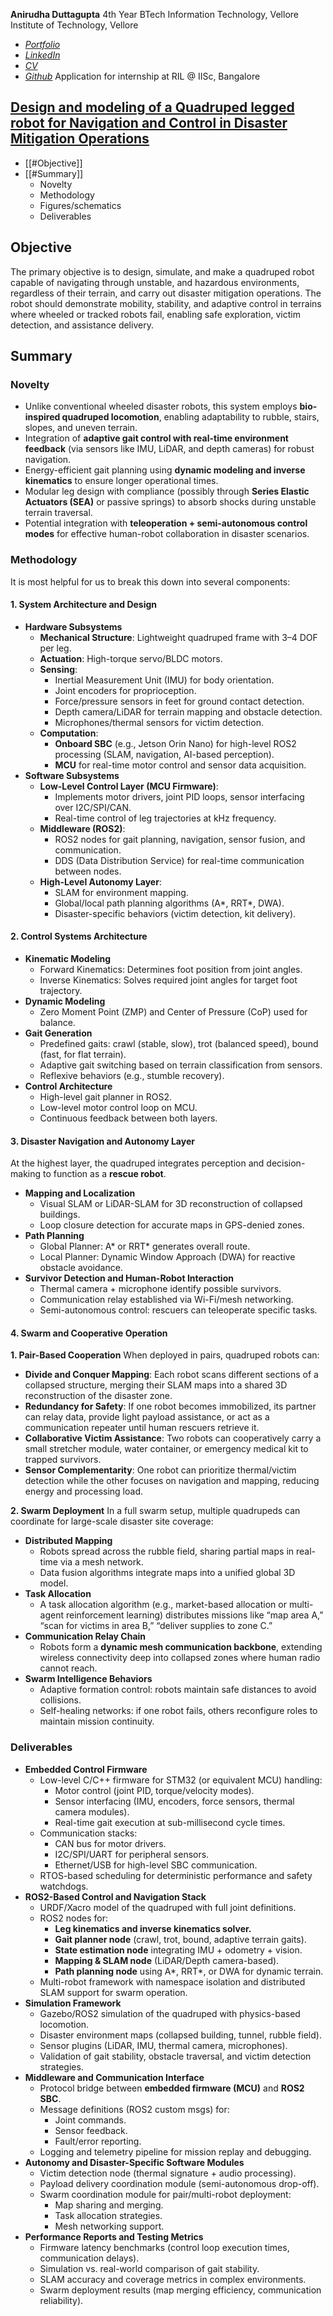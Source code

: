 **Anirudha Duttagupta**
4th Year BTech Information Technology, Vellore Institute of Technology, Vellore
- *[Portfolio](https://anirudhadg.notion.site/Anirudha-DG-1a2cbeb8409f80e7a3b0cc8d90f16978)*
- *[LinkedIn](https://www.linkedin.com/in/anirudhaduttagupta/)*
- *[CV](https://drive.google.com/drive/folders/1gQA6ygqFTGsE6B2covnSltJueJ74G9Hx)*
- *[Github](https://github.com/AnirudhaDG)*
Application for internship at RIL @ IISc, Bangalore


## <u>Design and modeling of a Quadruped legged robot for Navigation and Control in Disaster Mitigation Operations</u>
- [[#Objective]]
- [[#Summary]]
	- Novelty
	- Methodology 
	- Figures/schematics
	- Deliverables
## Objective 
The primary objective is to design, simulate, and make a  quadruped robot capable of navigating through unstable, and hazardous environments, regardless of their terrain, and carry out disaster mitigation operations. The robot should demonstrate mobility, stability, and adaptive control in terrains where wheeled or tracked robots fail, enabling safe exploration, victim detection, and assistance delivery.
## Summary 
### Novelty
- Unlike conventional wheeled disaster robots, this system employs **bio-inspired quadruped locomotion**, enabling adaptability to rubble, stairs, slopes, and uneven terrain. 
- Integration of **adaptive gait control with real-time environment feedback** (via sensors like IMU, LiDAR, and depth cameras) for robust navigation.
- Energy-efficient gait planning using **dynamic modeling and inverse kinematics** to ensure longer operational times.
- Modular leg design with compliance (possibly through **Series Elastic Actuators (SEA)** or passive springs) to absorb shocks during unstable terrain traversal.
- Potential integration with **teleoperation + semi-autonomous control modes** for effective human-robot collaboration in disaster scenarios.
### Methodology
It is most helpful for us to break this down into several components:
#### 1. System Architecture and Design
- **Hardware Subsystems**
    - **Mechanical Structure**: Lightweight quadruped frame with 3–4 DOF per leg.
    - **Actuation**: High-torque servo/BLDC motors.
    - **Sensing**:
        - Inertial Measurement Unit (IMU) for body orientation.
        - Joint encoders for proprioception.
        - Force/pressure sensors in feet for ground contact detection.
        - Depth camera/LiDAR for terrain mapping and obstacle detection.  
        - Microphones/thermal sensors for victim detection.
    - **Computation**:
        - **Onboard SBC** (e.g., Jetson Orin Nano) for high-level ROS2 processing (SLAM, navigation, AI-based perception).
        - **MCU** for real-time motor control and sensor data acquisition.
- **Software Subsystems**
    - **Low-Level Control Layer (MCU Firmware)**:
        - Implements motor drivers, joint PID loops, sensor interfacing over I2C/SPI/CAN.
        - Real-time control of leg trajectories at kHz frequency.
    - **Middleware (ROS2)**:
        - ROS2 nodes for gait planning, navigation, sensor fusion, and communication.
        - DDS (Data Distribution Service) for real-time communication between nodes.
    - **High-Level Autonomy Layer**:
        - SLAM for environment mapping.
        - Global/local path planning algorithms (A*, RRT*, DWA).
        - Disaster-specific behaviors (victim detection, kit delivery).
#### 2. Control Systems Architecture
- **Kinematic Modeling**
    - Forward Kinematics: Determines foot position from joint angles.
    - Inverse Kinematics: Solves required joint angles for target foot trajectory.
- **Dynamic Modeling**
    - Zero Moment Point (ZMP) and Center of Pressure (CoP) used for balance.
- **Gait Generation**
    - Predefined gaits: crawl (stable, slow), trot (balanced speed), bound (fast, for flat terrain).
    - Adaptive gait switching based on terrain classification from sensors.
    - Reflexive behaviors (e.g., stumble recovery).
- **Control Architecture**
    - High-level gait planner in ROS2. 
    - Low-level motor control loop on MCU.
    - Continuous feedback between both layers.
#### 3. Disaster Navigation and Autonomy Layer
At the highest layer, the quadruped integrates perception and decision-making to function as a **rescue robot**.
- **Mapping and Localization**
    - Visual SLAM or LiDAR-SLAM for 3D reconstruction of collapsed buildings. 
    - Loop closure detection for accurate maps in GPS-denied zones. 
- **Path Planning**
    - Global Planner: A* or RRT* generates overall route. 
    - Local Planner: Dynamic Window Approach (DWA) for reactive obstacle avoidance.
- **Survivor Detection and Human-Robot Interaction**
    - Thermal camera + microphone identify possible survivors.
    - Communication relay established via Wi-Fi/mesh networking.
    - Semi-autonomous control: rescuers can teleoperate specific tasks.
#### 4. Swarm and Cooperative Operation
**1. Pair-Based Cooperation**
When deployed in pairs, quadruped robots can:
- **Divide and Conquer Mapping**: Each robot scans different sections of a collapsed structure, merging their SLAM maps into a shared 3D reconstruction of the disaster zone.
- **Redundancy for Safety**: If one robot becomes immobilized, its partner can relay data, provide light payload assistance, or act as a communication repeater until human rescuers retrieve it.
- **Collaborative Victim Assistance**: Two robots can cooperatively carry a small stretcher module, water container, or emergency medical kit to trapped survivors.
- **Sensor Complementarity**: One robot can prioritize thermal/victim detection while the other focuses on navigation and mapping, reducing energy and processing load.

**2. Swarm Deployment**
In a full swarm setup, multiple quadrupeds can coordinate for large-scale disaster site coverage:
- **Distributed Mapping**
    - Robots spread across the rubble field, sharing partial maps in real-time via a mesh network.
    - Data fusion algorithms integrate maps into a unified global 3D model. 
- **Task Allocation**
    - A task allocation algorithm (e.g., market-based allocation or multi-agent reinforcement learning) distributes missions like “map area A,” “scan for victims in area B,” “deliver supplies to zone C.” 
- **Communication Relay Chain**
    - Robots form a **dynamic mesh communication backbone**, extending wireless connectivity deep into collapsed zones where human radio cannot reach.
- **Swarm Intelligence Behaviors**
    - Adaptive formation control: robots maintain safe distances to avoid collisions.  
    - Self-healing networks: if one robot fails, others reconfigure roles to maintain mission continuity.

### Deliverables
- **Embedded Control Firmware**
    - Low-level C/C++ firmware for STM32 (or equivalent MCU) handling:
        - Motor control (joint PID, torque/velocity modes). 
        - Sensor interfacing (IMU, encoders, force sensors, thermal camera modules). 
        - Real-time gait execution at sub-millisecond cycle times. 
    - Communication stacks:
        - CAN bus for motor drivers.  
        - I2C/SPI/UART for peripheral sensors.   
        - Ethernet/USB for high-level SBC communication.  
    - RTOS-based scheduling for deterministic performance and safety watchdogs. 
- **ROS2-Based Control and Navigation Stack**
    - URDF/Xacro model of the quadruped with full joint definitions.
    - ROS2 nodes for:
        - **Leg kinematics and inverse kinematics solver.**  
        - **Gait planner node** (crawl, trot, bound, adaptive terrain gaits). 
        - **State estimation node** integrating IMU + odometry + vision. 
        - **Mapping & SLAM node** (LiDAR/Depth camera-based). 
        - **Path planning node** using A*, RRT*, or DWA for dynamic terrain.  
    - Multi-robot framework with namespace isolation and distributed SLAM support for swarm operation.
- **Simulation Framework**
    - Gazebo/ROS2 simulation of the quadruped with physics-based locomotion.
    - Disaster environment maps (collapsed building, tunnel, rubble field).
    - Sensor plugins (LiDAR, IMU, thermal camera, microphones).
    - Validation of gait stability, obstacle traversal, and victim detection strategies.
- **Middleware and Communication Interface**
    - Protocol bridge between **embedded firmware (MCU)** and **ROS2 SBC**.
    - Message definitions (ROS2 custom msgs) for:
        - Joint commands.  
        - Sensor feedback.    
        - Fault/error reporting.  
    - Logging and telemetry pipeline for mission replay and debugging.
- **Autonomy and Disaster-Specific Software Modules**
    - Victim detection node (thermal signature + audio processing). 
    - Payload delivery coordination module (semi-autonomous drop-off).
    - Swarm coordination module for pair/multi-robot deployment:
        - Map sharing and merging. 
        - Task allocation strategies. 
        - Mesh networking support. 
- **Performance Reports and Testing Metrics**
    - Firmware latency benchmarks (control loop execution times, communication delays). 
    - Simulation vs. real-world comparison of gait stability.
    - SLAM accuracy and coverage metrics in complex environments. 
    - Swarm deployment results (map merging efficiency, communication reliability).